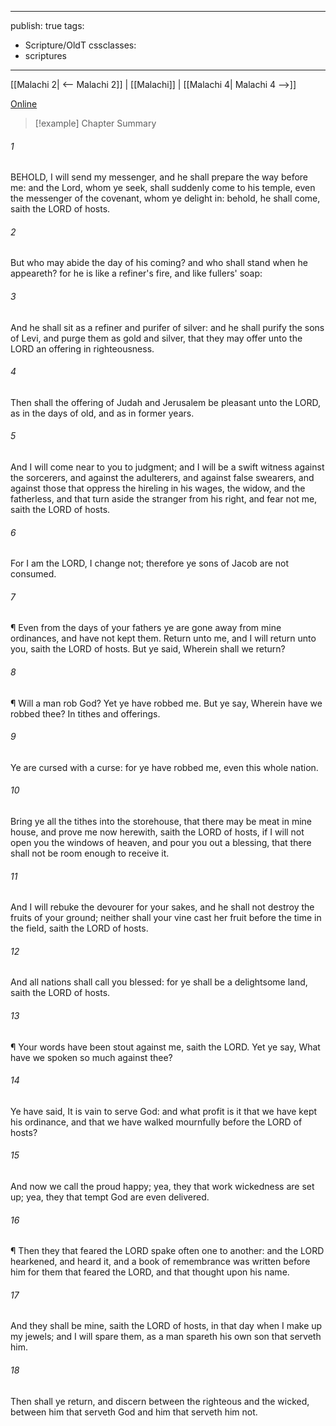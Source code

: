 

---
publish: true
tags:
  - Scripture/OldT
cssclasses:
  - scriptures
---
[[Malachi 2| <-- Malachi 2]] | [[Malachi]] | [[Malachi 4| Malachi 4 -->]]

[Online](https://churchofjesuschrist.org/study/scriptures/ot/mal/3?lang=eng)

>[!example] Chapter Summary
>
###### 1
BEHOLD, I will send my messenger, and he shall prepare the way before me: and the Lord, whom ye seek, shall suddenly come to his temple, even the messenger of the covenant, whom ye delight in: behold, he shall come, saith the LORD of hosts.
###### 2
But who may abide the day of his coming?  and who shall stand when he appeareth?  for he is like a refiner's fire, and like fullers' soap:
###### 3
And he shall sit as a refiner and purifer of silver: and he shall purify the sons of Levi, and purge them as gold and silver, that they may offer unto the LORD an offering in righteousness.
###### 4
Then shall the offering of Judah and Jerusalem be pleasant unto the LORD, as in the days of old, and as in former years.
###### 5
And I will come near to you to judgment; and I will be a swift witness against the sorcerers, and against the adulterers, and against false swearers, and against those that oppress the hireling in his wages, the widow, and the fatherless, and that turn aside the stranger from his right, and fear not me, saith the LORD of hosts.
###### 6
For I am the LORD, I change not; therefore ye sons of Jacob are not consumed.
###### 7
¶ Even from the days of your fathers ye are gone away from mine ordinances, and have not kept them.  Return unto me, and I will return unto you, saith the LORD of hosts.  But ye said, Wherein shall we return?
###### 8
¶ Will a man rob God?  Yet ye have robbed me.  But ye say, Wherein have we robbed thee?  In tithes and offerings.
###### 9
Ye are cursed with a curse: for ye have robbed me, even this whole nation.
###### 10
Bring ye all the tithes into the storehouse, that there may be meat in mine house, and prove me now herewith, saith the LORD of hosts, if I will not open you the windows of heaven, and pour you out a blessing, that there shall not be room enough to receive it.
###### 11
And I will rebuke the devourer for your sakes, and he shall not destroy the fruits of your ground; neither shall your vine cast her fruit before the time in the field, saith the LORD of hosts.
###### 12
And all nations shall call you blessed: for ye shall be a delightsome land, saith the LORD of hosts.
###### 13
¶ Your words have been stout against me, saith the LORD.  Yet ye say, What have we spoken so much against thee?
###### 14
Ye have said, It is vain to serve God: and what profit is it that we have kept his ordinance, and that we have walked mournfully before the LORD of hosts?
###### 15
And now we call the proud happy; yea, they that work wickedness are set up; yea, they that tempt God are even delivered.
###### 16
¶ Then they that feared the LORD spake often one to another: and the LORD hearkened, and heard it, and a book of remembrance was written before him for them that feared the LORD, and that thought upon his name.
###### 17
And they shall be mine, saith the LORD of hosts, in that day when I make up my jewels; and I will spare them, as a man spareth his own son that serveth him.
###### 18
Then shall ye return, and discern between the righteous and the wicked, between him that serveth God and him that serveth him not.




